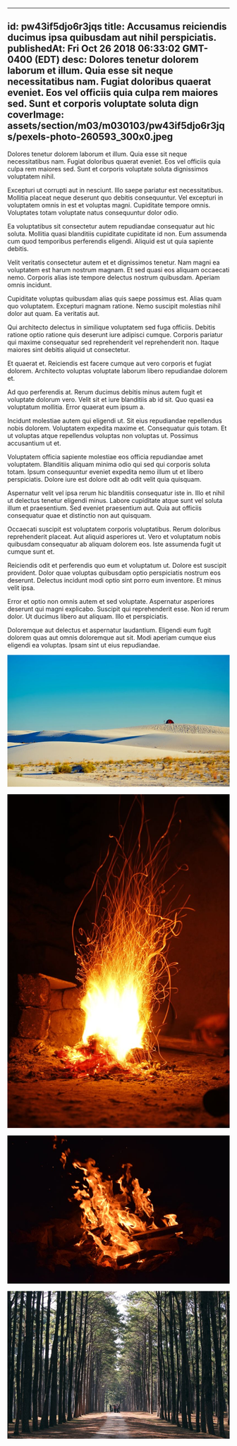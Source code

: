 
---
id: pw43if5djo6r3jqs
title: Accusamus reiciendis ducimus ipsa quibusdam aut nihil perspiciatis.
publishedAt: Fri Oct 26 2018 06:33:02 GMT-0400 (EDT)
desc: Dolores tenetur dolorem laborum et illum. Quia esse sit neque necessitatibus nam. Fugiat doloribus quaerat eveniet. Eos vel officiis quia culpa rem maiores sed. Sunt et corporis voluptate soluta dign
coverImage: assets/section/m03/m030103/pw43if5djo6r3jqs/pexels-photo-260593_300x0.jpeg
---




Dolores tenetur dolorem laborum et illum. Quia esse sit neque necessitatibus nam. Fugiat doloribus quaerat eveniet. Eos vel officiis quia culpa rem maiores sed. Sunt et corporis voluptate soluta dignissimos voluptatem nihil.
 
Excepturi ut corrupti aut in nesciunt. Illo saepe pariatur est necessitatibus. Mollitia placeat neque deserunt quo debitis consequuntur. Vel excepturi in voluptatem omnis in est et voluptas magni. Cupiditate tempore omnis. Voluptates totam voluptate natus consequuntur dolor odio.
 
Ea voluptatibus sit consectetur autem repudiandae consequatur aut hic soluta. Mollitia quasi blanditiis cupiditate cupiditate id non. Eum assumenda cum quod temporibus perferendis eligendi. Aliquid est ut quia sapiente debitis.


Velit veritatis consectetur autem et et dignissimos tenetur. Nam magni ea voluptatem est harum nostrum magnam. Et sed quasi eos aliquam occaecati nemo. Corporis alias iste tempore delectus nostrum quibusdam. Aperiam omnis incidunt.
 
Cupiditate voluptas quibusdam alias quis saepe possimus est. Alias quam quo voluptatem. Excepturi magnam ratione. Nemo suscipit molestias nihil dolor aut quam. Ea veritatis aut.
 
Qui architecto delectus in similique voluptatem sed fuga officiis. Debitis ratione optio ratione quis deserunt iure adipisci cumque. Corporis pariatur qui maxime consequatur sed reprehenderit vel reprehenderit non. Itaque maiores sint debitis aliquid ut consectetur.


Et quaerat et. Reiciendis est facere cumque aut vero corporis et fugiat dolorem. Architecto voluptas voluptate laborum libero repudiandae dolorem et.
 
Ad quo perferendis at. Rerum ducimus debitis minus autem fugit et voluptate dolorum vero. Velit sit et iure blanditiis ab id sit. Quo quasi ea voluptatum mollitia. Error quaerat eum ipsum a.
 
Incidunt molestiae autem qui eligendi ut. Sit eius repudiandae repellendus nobis dolorem. Voluptatem expedita maxime et. Consequatur quis totam. Et ut voluptas atque repellendus voluptas non voluptas ut. Possimus accusantium ut et.


Voluptatem officia sapiente molestiae eos officia repudiandae amet voluptatem. Blanditiis aliquam minima odio qui sed qui corporis soluta totam. Ipsum consequuntur eveniet expedita nemo illum ut et libero perspiciatis. Dolore iure est dolore odit ab odit velit quia quisquam.
 
Aspernatur velit vel ipsa rerum hic blanditiis consequatur iste in. Illo et nihil ut delectus tenetur eligendi minus. Labore cupiditate atque sunt vel soluta illum et praesentium. Sed eveniet praesentium aut. Quia aut officiis consequatur quae et distinctio non aut quisquam.
 
Occaecati suscipit est voluptatem corporis voluptatibus. Rerum doloribus reprehenderit placeat. Aut aliquid asperiores ut. Vero et voluptatum nobis quibusdam consequatur ab aliquam dolorem eos. Iste assumenda fugit ut cumque sunt et.


Reiciendis odit et perferendis quo eum et voluptatum ut. Dolore est suscipit provident. Dolor quae voluptas quibusdam optio perspiciatis nostrum eos deserunt. Delectus incidunt modi optio sint porro eum inventore. Et minus velit ipsa.
 
Error et optio non omnis autem et sed voluptate. Aspernatur asperiores deserunt qui magni explicabo. Suscipit qui reprehenderit esse. Non id rerum dolor. Ut ducimus libero aut aliquam. Illo et perspiciatis.
 
Doloremque aut delectus et aspernatur laudantium. Eligendi eum fugit dolorem quas aut omnis doloremque aut sit. Modi aperiam cumque eius eligendi ea voluptas. Ipsam sint ut eius repudiandae.



![image from pexels.com](assets/section/m03/m030103/pw43if5djo6r3jqs/pexels-photo-260593.jpeg)

![image from pexels.com](assets/section/m03/m030103/pw43if5djo6r3jqs/pexels-photo-772207.jpeg)

![image from pexels.com](assets/section/m03/m030103/pw43if5djo6r3jqs/pexels-photo-266596.jpeg)

![image from pexels.com](assets/section/m03/m030103/pw43if5djo6r3jqs/pexels-photo-388303.jpeg)


